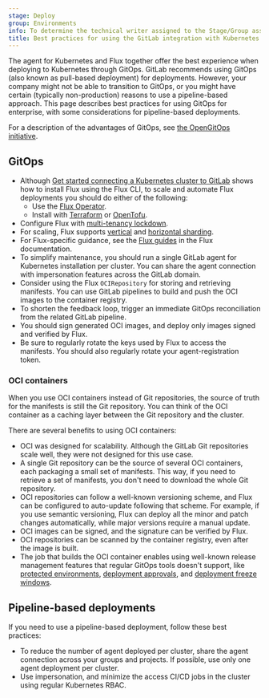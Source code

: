 ```yaml
---
stage: Deploy
group: Environments
info: To determine the technical writer assigned to the Stage/Group associated with this page, see https://handbook.gitlab.com/handbook/product/ux/technical-writing/#assignments
title: Best practices for using the GitLab integration with Kubernetes
---
```


The agent for Kubernetes and Flux together offer the best experience when deploying to Kubernetes through GitOps.
GitLab recommends using GitOps (also known as pull-based deployment) for deployments.
However, your company might not be able to transition to GitOps, or you might have certain (typically non-production) reasons to use
a pipeline-based approach. This page describes best practices for using GitOps for enterprise, with some considerations for pipeline-based deployments.

For a description of the advantages of GitOps, see [the OpenGitOps initiative](https://opengitops.dev/about).

## GitOps

- Although [Get started connecting a Kubernetes cluster to GitLab](getting_started.md) shows how to install Flux using the Flux CLI, to scale and automate Flux deployments you should do either of the following:
  - Use the [Flux Operator](https://github.com/controlplaneio-fluxcd/flux-operator).
  - Install with [Terraform](https://registry.terraform.io/providers/fluxcd/flux/latest/docs) or [OpenTofu](https://search.opentofu.org/provider/fluxcd/flux/latest).
- Configure Flux with [multi-tenancy lockdown](https://fluxcd.io/flux/installation/configuration/multitenancy/).
- For scaling, Flux supports [vertical](https://fluxcd.io/flux/installation/configuration/vertical-scaling/) and [horizontal sharding](https://fluxcd.io/flux/installation/configuration/sharding/).
- For Flux-specific guidance, see the [Flux guides](https://fluxcd.io/flux/guides/) in the Flux documentation.
- To simplify maintenance, you should run a single GitLab agent for Kubernetes installation per cluster. You can share the agent connection with impersonation features across the GitLab domain.
- Consider using the Flux `OCIRepository` for storing and retrieving manifests. 
  You can use GitLab pipelines to build and push the OCI images to the container registry.
- To shorten the feedback loop, trigger an immediate GitOps reconciliation from the related GitLab pipeline.
- You should sign generated OCI images, and deploy only images signed and verified by Flux.
- Be sure to regularly rotate the keys used by Flux to access the manifests. You should also regularly rotate your agent-registration token.

### OCI containers

When you use OCI containers instead of Git repositories, the source of truth for the manifests is still the Git repository. 
You can think of the OCI container as a caching layer between the Git repository and the cluster.

There are several benefits to using OCI containers:

- OCI was designed for scalability. Although the GitLab Git repositories scale well, they were not designed for this use case.
- A single Git repository can be the source of several OCI containers, each packaging a small set of manifests.
  This way, if you need to retrieve a set of manifests, you don't need to download the whole Git repository.
- OCI repositories can follow a well-known versioning scheme, and Flux can be configured to auto-update following that scheme. 
  For example, if you use semantic versioning, Flux can deploy all the minor and patch changes automatically, while major versions require a manual update.
- OCI images can be signed, and the signature can be verified by Flux.
- OCI repositories can be scanned by the container registry, even after the image is built.
- The job that builds the OCI container enables using well-known release management features that regular GitOps tools doesn't support, like [protected environments](../../../ci/environments/protected_environments.md), [deployment approvals](../../../ci/environments/deployment_approvals.md), and [deployment freeze windows](../../project/releases/_index.md#prevent-unintentional-releases-by-setting-a-deploy-freeze).

## Pipeline-based deployments

If you need to use a pipeline-based deployment, follow these best practices:

- To reduce the number of agent deployed per cluster, share the agent connection across your groups and projects.
  If possible, use only one agent deployment per cluster.
- Use impersonation, and minimize the access CI/CD jobs in the cluster using regular Kubernetes RBAC.
